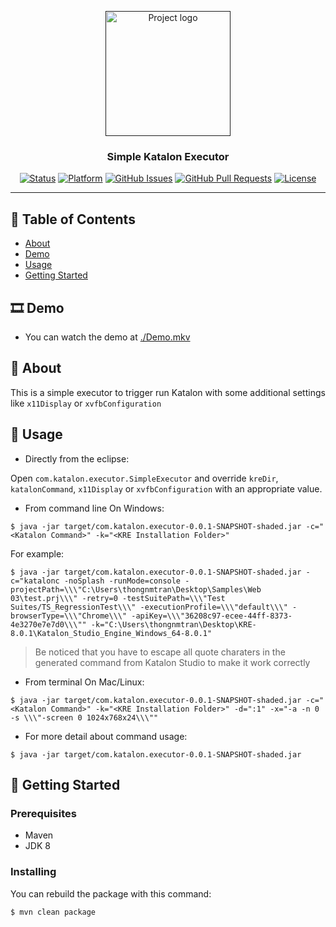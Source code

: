 <p align="center">
  <a href="" rel="noopener">
 <img width=200px height=200px src="https://avatars.githubusercontent.com/u/28861843?s=200&v=4" alt="Project logo"></a>
</p>

<h3 align="center">Simple Katalon Executor</h3>

<div align="center">

[![Status](https://img.shields.io/badge/status-active-success.svg)]()
[![Platform](https://img.shields.io/badge/platform-reddit-orange.svg)](https://www.reddit.com/user/Wordbook_Bot)
[![GitHub Issues](https://img.shields.io/github/issues/kylelobo/The-Documentation-Compendium.svg)](https://github.com/thongnmtran/simple-katalon-executor/issues)
[![GitHub Pull Requests](https://img.shields.io/github/issues-pr/kylelobo/The-Documentation-Compendium.svg)](https://github.com/thongnmtran/simple-katalon-executor/pulls)
[![License](https://img.shields.io/badge/license-MIT-blue.svg)](/LICENSE)

</div>

---

## 📝 Table of Contents

- [About](#about)
- [Demo](#demo)
- [Usage](#usage)
- [Getting Started](#getting_started)

## 🎞 Demo <a name = "demo"></a>
- You can watch the demo at [./Demo.mkv](/Demo.mkv)

## 🧐 About <a name = "about"></a>

This is a simple executor to trigger run Katalon with some additional settings like `x11Display` or `xvfbConfiguration`


## 🎈 Usage <a name = "usage"></a>

- Directly from the eclipse:

Open `com.katalon.executor.SimpleExecutor` and override `kreDir`, `katalonCommand`, `x11Display` or `xvfbConfiguration` with an appropriate value.


- From command line On Windows:

```shell
$ java -jar target/com.katalon.executor-0.0.1-SNAPSHOT-shaded.jar -c="<Katalon Command>" -k="<KRE Installation Folder>"
```

For example:

```shell
$ java -jar target/com.katalon.executor-0.0.1-SNAPSHOT-shaded.jar -c="katalonc -noSplash -runMode=console -projectPath=\\\"C:\Users\thongnmtran\Desktop\Samples\Web 03\test.prj\\\" -retry=0 -testSuitePath=\\\"Test Suites/TS_RegressionTest\\\" -executionProfile=\\\"default\\\" -browserType=\\\"Chrome\\\" -apiKey=\\\"36208c97-ecee-44ff-8373-4e3270e7e7d0\\\"" -k="C:\Users\thongnmtran\Desktop\KRE-8.0.1\Katalon_Studio_Engine_Windows_64-8.0.1"
```
> Be noticed that you have to escape all quote charaters in the generated command from Katalon Studio to make it work correctly

- From terminal On Mac/Linux:

```shell
$ java -jar target/com.katalon.executor-0.0.1-SNAPSHOT-shaded.jar -c="<Katalon Command>" -k="<KRE Installation Folder>" -d=":1" -x="-a -n 0 -s \\\"-screen 0 1024x768x24\\\""
```

- For more detail about command usage:
```shell
$ java -jar target/com.katalon.executor-0.0.1-SNAPSHOT-shaded.jar
```

## 🏁 Getting Started <a name = "getting_started"></a>

### Prerequisites

- Maven
- JDK 8

### Installing

You can rebuild the package with this command:

```shell
$ mvn clean package
```

